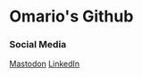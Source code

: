 # Omario's Github

### Social Media
[Mastodon](https://anarchism.space/web/accounts/53213)
[LinkedIn](https://www.linkedin.com/in/omar42/)
